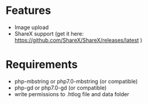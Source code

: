 # Features
* Image upload
* ShareX support (get it here: https://github.com/ShareX/ShareX/releases/latest )

# Requirements
* php-mbstring or php7.0-mbstring (or compatible)
* php-gd or php7.0-gd (or compatible)
* write permissions to .htlog file and data folder


